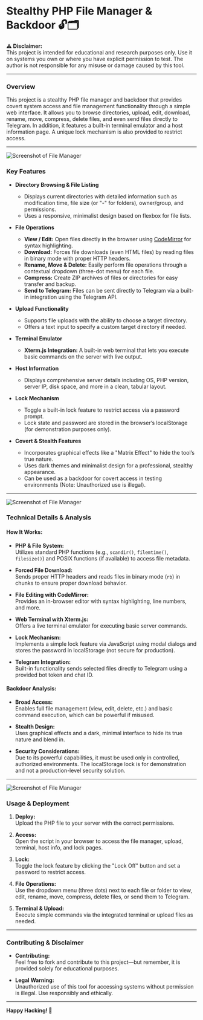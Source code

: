 # Stealthy PHP File Manager & Backdoor 🔓🗂️

**⚠️ Disclaimer:**  
This project is intended for educational and research purposes only. Use it on systems you own or where you have explicit permission to test. The author is not responsible for any misuse or damage caused by this tool.

---

### Overview

This project is a stealthy PHP file manager and backdoor that provides covert system access and file management functionality through a simple web interface. It allows you to browse directories, upload, edit, download, rename, move, compress, delete files, and even send files directly to Telegram. In addition, it features a built-in terminal emulator and a host information page. A unique lock mechanism is also provided to restrict access.

---
![Screenshot of File Manager](https://github.com/user-attachments/assets/11d95e5a-32d7-4124-a833-44fee27ab921)
### Key Features

- **Directory Browsing & File Listing**  
  - Displays current directories with detailed information such as modification time, file size (or "-" for folders), owner/group, and permissions.  
  - Uses a responsive, minimalist design based on flexbox for file lists.

- **File Operations**  
  - **View / Edit:** Open files directly in the browser using [CodeMirror](https://codemirror.net) for syntax highlighting.  
  - **Download:** Forces file downloads (even HTML files) by reading files in binary mode with proper HTTP headers.  
  - **Rename, Move & Delete:** Easily perform file operations through a contextual dropdown (three-dot menu) for each file.  
  - **Compress:** Create ZIP archives of files or directories for easy transfer and backup.  
  - **Send to Telegram:** Files can be sent directly to Telegram via a built-in integration using the Telegram API.

- **Upload Functionality**  
  - Supports file uploads with the ability to choose a target directory.  
  - Offers a text input to specify a custom target directory if needed.

- **Terminal Emulator**  
  - **Xterm.js Integration:** A built-in web terminal that lets you execute basic commands on the server with live output.

- **Host Information**  
  - Displays comprehensive server details including OS, PHP version, server IP, disk space, and more in a clean, tabular layout.

- **Lock Mechanism**  
  - Toggle a built-in lock feature to restrict access via a password prompt.  
  - Lock state and password are stored in the browser’s localStorage (for demonstration purposes only).

- **Covert & Stealth Features**  
  - Incorporates graphical effects like a "Matrix Effect" to hide the tool’s true nature.  
  - Uses dark themes and minimalist design for a professional, stealthy appearance.  
  - Can be used as a backdoor for covert access in testing environments (Note: Unauthorized use is illegal).

---
![Screenshot of File Manager](https://github.com/user-attachments/assets/0f9f2b9f-07eb-4a1f-babf-b39a5f54d944)
### Technical Details & Analysis

#### How It Works:
- **PHP & File System:**  
  Utilizes standard PHP functions (e.g., `scandir()`, `filemtime()`, `filesize()`) and POSIX functions (if available) to access file metadata.
  
- **Forced File Download:**  
  Sends proper HTTP headers and reads files in binary mode (`rb`) in chunks to ensure proper download behavior.
  
- **File Editing with CodeMirror:**  
  Provides an in-browser editor with syntax highlighting, line numbers, and more.
  
- **Web Terminal with Xterm.js:**  
  Offers a live terminal emulator for executing basic server commands.
  
- **Lock Mechanism:**  
  Implements a simple lock feature via JavaScript using modal dialogs and stores the password in localStorage (not secure for production).
  
- **Telegram Integration:**  
  Built-in functionality sends selected files directly to Telegram using a provided bot token and chat ID.

#### Backdoor Analysis:
- **Broad Access:**  
  Enables full file management (view, edit, delete, etc.) and basic command execution, which can be powerful if misused.
  
- **Stealth Design:**  
  Uses graphical effects and a dark, minimal interface to hide its true nature and blend in.
  
- **Security Considerations:**  
  Due to its powerful capabilities, it must be used only in controlled, authorized environments. The localStorage lock is for demonstration and not a production-level security solution.

---
![Screenshot of File Manager](https://github.com/user-attachments/assets/9be159b3-3728-4f37-a1f0-30ad3f227ef7)
### Usage & Deployment

1. **Deploy:**  
   Upload the PHP file to your server with the correct permissions.
   
2. **Access:**  
   Open the script in your browser to access the file manager, upload, terminal, host info, and lock pages.
   
3. **Lock:**  
   Toggle the lock feature by clicking the "Lock Off" button and set a password to restrict access.
   
4. **File Operations:**  
   Use the dropdown menu (three dots) next to each file or folder to view, edit, rename, move, compress, delete files, or send them to Telegram.
   
5. **Terminal & Upload:**  
   Execute simple commands via the integrated terminal or upload files as needed.

---

### Contributing & Disclaimer

- **Contributing:**  
  Feel free to fork and contribute to this project—but remember, it is provided solely for educational purposes.
  
- **Legal Warning:**  
  Unauthorized use of this tool for accessing systems without permission is illegal. Use responsibly and ethically.

---

**Happy Hacking! 🚀**  
